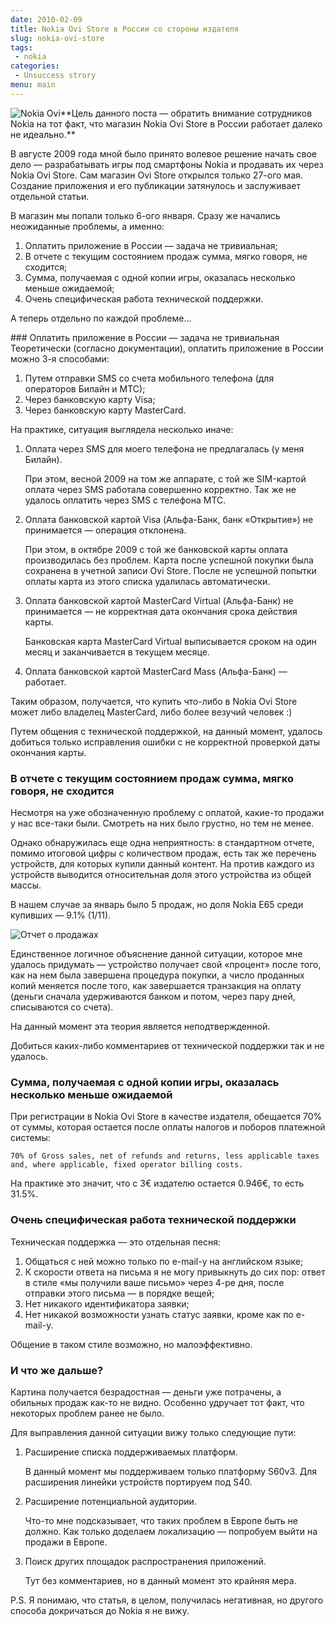 ```yaml
---
date: 2010-02-09
title: Nokia Ovi Store в России со стороны издателя
slug: nokia-ovi-store
tags:
 - nokia
categories:
 - Unsuccess strory
menu: main
---
```


<img alt="Nokia Ovi" style="float: left" src="../../../../img/nokia-ovi-store/ovi.png">
**Цель данного поста — обратить внимание сотрудников Nokia на тот факт, что магазин Nokia Ovi Store в России работает далеко не идеально.**

В августе 2009 года мной было принято волевое решение начать свое дело — разрабатывать игры под смартфоны Nokia и продавать их через Nokia Ovi Store. Сам магазин Ovi Store открылся только 27-ого мая. Создание приложения и его публикации затянулось и заслуживает отдельной статьи.

В магазин мы попали только 6-ого января. Сразу же начались неожиданные проблемы, а именно:

 1. Оплатить приложение в России — задача не тривиальная;
 1. В отчете с текущим состоянием продаж сумма, мягко говоря, не сходится;
 1. Сумма, получаемая с одной копии игры, оказалась несколько меньше ожидаемой;
 1. Очень специфическая работа технической поддержки.

А теперь отдельно по каждой проблеме…
<div style="clear: both"></div>
<!--more-->
### Оплатить приложение в России — задача не тривиальная
Теоретически (согласно документации), оплатить приложение в России можно 3-я способами:

 1. Путем отправки SMS со счета мобильного телефона (для операторов Билайн и МТС);
 1. Через банковскую карту Visa;
 1. Через банковскую карту MasterCard.

На практике, ситуация выглядела несколько иначе:

 1. Оплата через SMS для моего телефона не предлагалась (у меня Билайн).

    При этом, весной 2009 на том же аппарате, с той же SIM-картой оплата через SMS работала совершенно корректно. Так же не удалось оплатить через SMS с телефона МТС.
 1. Оплата банковской картой Visa (Альфа-Банк, банк «Открытие») не принимается — операция отклонена.

    При этом, в октябре 2009 с той же банковской карты оплата производилась без проблем. Карта после успешной покупки была сохранена в учетной записи Ovi Store. После не успешной попытки оплаты карта из этого списка удалилась автоматически.
 1. Оплата банковской картой MasterCard Virtual (Альфа-Банк) не принимается — не корректная дата окончания срока действия карты.

    Банковская карта MasterCard Virtual выписывается сроком на один месяц и заканчивается в текущем месяце.
 1. Оплата банковской картой MasterCard Mass (Альфа-Банк) — работает.

Таким образом, получается, что купить что-либо в Nokia Ovi Store может либо владелец MasterCard, либо более везучий человек :)

Путем общения с технической поддержкой, на данный момент, удалось добиться только исправления ошибки с не корректной проверкой даты окончания карты.

### В отчете с текущим состоянием продаж сумма, мягко говоря, не сходится
Несмотря на уже обозначенную проблему с оплатой, какие-то продажи у нас все-таки были. Смотреть на них было грустно, но тем не менее.

Однако обнаружилась еще одна неприятность: в стандартном отчете, помимо итоговой цифры с количеством продаж, есть так же перечень устройств, для которых купили данный контент. На против каждого из устройств выводится относительная доля этого устройства из общей массы.

В нашем случае за январь было 5 продаж, но доля Nokia E65 среди купивших — 9.1% (1/11).

![Отчет о продажах](/img/nokia-ovi-store/report.png)

Единственное логичное объяснение данной ситуации, которое мне удалось придумать — устройство получает свой «процент» после того, как на нем была завершена процедура покупки, а число проданных копий меняется после того, как завершается транзакция на оплату (деньги сначала удерживаются банком и потом, через пару дней, списываются со счета).

На данный момент эта теория является неподтвержденной.

Добиться каких-либо комментариев от технической поддержки так и не удалось.

### Сумма, получаемая с одной копии игры, оказалась несколько меньше ожидаемой
При регистрации в Nokia Ovi Store в качестве издателя, обещается 70% от суммы, которая остается после оплаты налогов и поборов платежной системы:

```
70% of Gross sales, net of refunds and returns, less applicable taxes and, where applicable, fixed operator billing costs.
```
На практике это значит, что с 3€ издателю остается 0.946€, то есть 31.5%.

### Очень специфическая работа технической поддержки
Техническая поддержка — это отдельная песня:

 1. Общаться с ней можно только по e-mail-у на английском языке;
 1. К скорости ответа на письма я не могу привыкнуть до сих пор: ответ в стиле «мы получили ваше письмо» через 4-ре дня, после отправки этого письма — в порядке вещей;
 1. Нет никакого идентификатора заявки;
 1. Нет никакой возможности узнать статус заявки, кроме как по e-mail-у.

Общение в таком стиле возможно, но малоэффективно.

### И что же дальше?
Картина получается безрадостная — деньги уже потрачены, а обильных продаж как-то не видно. Особенно удручает тот факт, что некоторых проблем ранее не было.

Для выправления данной ситуации вижу только следующие пути:

 1. Расширение списка поддерживаемых платформ.

    В данный момент мы поддерживаем только платформу S60v3. Для расширения линейки устройств портируем под S40.
 1. Расширение потенциальной аудитории.

    Что-то мне подсказывает, что таких проблем в Европе быть не должно. Как только доделаем локализацию — попробуем выйти на продажи в Европе.
 1. Поиск других площадок распространения приложений.

    Тут без комментариев, но в данный момент это крайняя мера.

P.S. Я понимаю, что статья, в целом, получилась негативная, но другого способа докричаться до Nokia я не вижу.